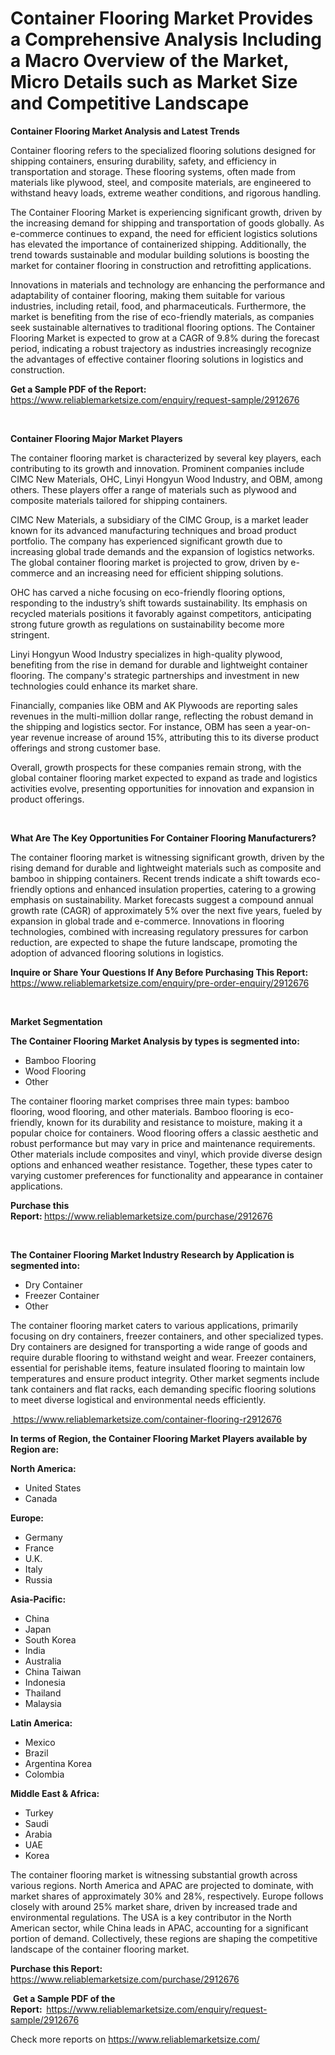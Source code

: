 <p><h1>Container Flooring Market Provides a Comprehensive Analysis Including a Macro Overview of the Market, Micro Details such as Market Size and Competitive Landscape</h1></p><p><strong>Container Flooring Market Analysis and Latest Trends</strong></p>
<p><p>Container flooring refers to the specialized flooring solutions designed for shipping containers, ensuring durability, safety, and efficiency in transportation and storage. These flooring systems, often made from materials like plywood, steel, and composite materials, are engineered to withstand heavy loads, extreme weather conditions, and rigorous handling.</p><p>The Container Flooring Market is experiencing significant growth, driven by the increasing demand for shipping and transportation of goods globally. As e-commerce continues to expand, the need for efficient logistics solutions has elevated the importance of containerized shipping. Additionally, the trend towards sustainable and modular building solutions is boosting the market for container flooring in construction and retrofitting applications.</p><p>Innovations in materials and technology are enhancing the performance and adaptability of container flooring, making them suitable for various industries, including retail, food, and pharmaceuticals. Furthermore, the market is benefiting from the rise of eco-friendly materials, as companies seek sustainable alternatives to traditional flooring options. The Container Flooring Market is expected to grow at a CAGR of 9.8% during the forecast period, indicating a robust trajectory as industries increasingly recognize the advantages of effective container flooring solutions in logistics and construction.</p></p>
<p><strong>Get a Sample PDF of the Report:&nbsp;</strong> <a href="https://www.reliablemarketsize.com/enquiry/request-sample/2912676?utm_campaign=2640&utm_medium=2&utm_source=Github&utm_content=ia&utm_term=12032025&utm_id=container-flooring">https://www.reliablemarketsize.com/enquiry/request-sample/2912676</a></p>
<p>&nbsp;</p>
<p><strong>Container Flooring Major Market Players</strong></p>
<p><p>The container flooring market is characterized by several key players, each contributing to its growth and innovation. Prominent companies include CIMC New Materials, OHC, Linyi Hongyun Wood Industry, and OBM, among others. These players offer a range of materials such as plywood and composite materials tailored for shipping containers.</p><p>CIMC New Materials, a subsidiary of the CIMC Group, is a market leader known for its advanced manufacturing techniques and broad product portfolio. The company has experienced significant growth due to increasing global trade demands and the expansion of logistics networks. The global container flooring market is projected to grow, driven by e-commerce and an increasing need for efficient shipping solutions.</p><p>OHC has carved a niche focusing on eco-friendly flooring options, responding to the industry’s shift towards sustainability. Its emphasis on recycled materials positions it favorably against competitors, anticipating strong future growth as regulations on sustainability become more stringent.</p><p>Linyi Hongyun Wood Industry specializes in high-quality plywood, benefiting from the rise in demand for durable and lightweight container flooring. The company's strategic partnerships and investment in new technologies could enhance its market share.</p><p>Financially, companies like OBM and AK Plywoods are reporting sales revenues in the multi-million dollar range, reflecting the robust demand in the shipping and logistics sector. For instance, OBM has seen a year-on-year revenue increase of around 15%, attributing this to its diverse product offerings and strong customer base.</p><p>Overall, growth prospects for these companies remain strong, with the global container flooring market expected to expand as trade and logistics activities evolve, presenting opportunities for innovation and expansion in product offerings.</p></p>
<p>&nbsp;</p>
<p><strong>What Are The Key Opportunities For Container Flooring Manufacturers?</strong></p>
<p><p>The container flooring market is witnessing significant growth, driven by the rising demand for durable and lightweight materials such as composite and bamboo in shipping containers. Recent trends indicate a shift towards eco-friendly options and enhanced insulation properties, catering to a growing emphasis on sustainability. Market forecasts suggest a compound annual growth rate (CAGR) of approximately 5% over the next five years, fueled by expansion in global trade and e-commerce. Innovations in flooring technologies, combined with increasing regulatory pressures for carbon reduction, are expected to shape the future landscape, promoting the adoption of advanced flooring solutions in logistics.</p></p>
<p><strong>Inquire or Share Your Questions If Any Before Purchasing This Report:</strong> <a href="https://www.reliablemarketsize.com/enquiry/pre-order-enquiry/2912676?utm_campaign=2640&utm_medium=2&utm_source=Github&utm_content=ia&utm_term=12032025&utm_id=container-flooring">https://www.reliablemarketsize.com/enquiry/pre-order-enquiry/2912676</a></p>
<p>&nbsp;</p>
<p><strong>Market Segmentation</strong></p>
<p><strong>The Container Flooring Market Analysis by types is segmented into:</strong></p>
<p><ul><li>Bamboo Flooring</li><li>Wood Flooring</li><li>Other</li></ul></p>
<p><p>The container flooring market comprises three main types: bamboo flooring, wood flooring, and other materials. Bamboo flooring is eco-friendly, known for its durability and resistance to moisture, making it a popular choice for containers. Wood flooring offers a classic aesthetic and robust performance but may vary in price and maintenance requirements. Other materials include composites and vinyl, which provide diverse design options and enhanced weather resistance. Together, these types cater to varying customer preferences for functionality and appearance in container applications.</p></p>
<p><strong>Purchase this Report:&nbsp;</strong><a href="https://www.reliablemarketsize.com/purchase/2912676?utm_campaign=2640&utm_medium=2&utm_source=Github&utm_content=ia&utm_term=12032025&utm_id=container-flooring">https://www.reliablemarketsize.com/purchase/2912676</a></p>
<p>&nbsp;</p>
<p><strong>The Container Flooring Market Industry Research by Application is segmented into:</strong></p>
<p><ul><li>Dry Container</li><li>Freezer Container</li><li>Other</li></ul></p>
<p><p>The container flooring market caters to various applications, primarily focusing on dry containers, freezer containers, and other specialized types. Dry containers are designed for transporting a wide range of goods and require durable flooring to withstand weight and wear. Freezer containers, essential for perishable items, feature insulated flooring to maintain low temperatures and ensure product integrity. Other market segments include tank containers and flat racks, each demanding specific flooring solutions to meet diverse logistical and environmental needs efficiently.</p></p>
<p><a href="https://www.reliablemarketsize.com/container-flooring-r2912676?utm_campaign=2640&utm_medium=2&utm_source=Github&utm_content=ia&utm_term=12032025&utm_id=container-flooring">&nbsp;https://www.reliablemarketsize.com/container-flooring-r2912676</a></p>
<p><strong>In terms of Region, the Container Flooring Market Players available by Region are:</strong></p>
<p>
    <p> <strong> North America: </strong>
        <ul>
            <li>United States</li>
            <li>Canada</li>
        </ul>
        </p> 
    <p> <strong> Europe: </strong>
        <ul>
            <li>Germany</li>
            <li>France</li>
            <li>U.K.</li>
            <li>Italy</li>
            <li>Russia</li>
        </ul>
        </p> 
    <p> <strong> Asia-Pacific: </strong>
        <ul>
            <li>China</li>
            <li>Japan</li>
            <li>South Korea</li>
            <li>India</li>
            <li>Australia</li>
            <li>China Taiwan</li>
            <li>Indonesia</li>
            <li>Thailand</li>
            <li>Malaysia</li>
        </ul>
        </p> 
    <p> <strong> Latin America: </strong>
        <ul>
            <li>Mexico</li>
            <li>Brazil</li>
            <li>Argentina Korea</li>
            <li>Colombia</li>
        </ul>
        </p> 
    <p> <strong> Middle East & Africa: </strong>
        <ul>
            <li>Turkey</li>
            <li>Saudi</li>
            <li>Arabia</li>
            <li>UAE</li>
            <li>Korea</li>
        </ul>
    </p>
    </p>
<p><p>The container flooring market is witnessing substantial growth across various regions. North America and APAC are projected to dominate, with market shares of approximately 30% and 28%, respectively. Europe follows closely with around 25% market share, driven by increased trade and environmental regulations. The USA is a key contributor in the North American sector, while China leads in APAC, accounting for a significant portion of demand. Collectively, these regions are shaping the competitive landscape of the container flooring market.</p></p>
<p><strong>Purchase this Report: </strong><a href="https://www.reliablemarketsize.com/purchase/2912676?utm_campaign=2640&utm_medium=2&utm_source=Github&utm_content=ia&utm_term=12032025&utm_id=container-flooring">https://www.reliablemarketsize.com/purchase/2912676</a></p>
<p>&nbsp;<strong>Get a Sample PDF of the Report:&nbsp;&nbsp;</strong><a href="https://www.reliablemarketsize.com/enquiry/request-sample/2912676?utm_campaign=2640&utm_medium=2&utm_source=Github&utm_content=ia&utm_term=12032025&utm_id=container-flooring">https://www.reliablemarketsize.com/enquiry/request-sample/2912676</a></p>
<p><strong></strong></p>
<p>Check more reports on <a href="https://www.reliablemarketsize.com/?utm_campaign=2640&utm_medium=2&utm_source=Github&utm_content=ia&utm_term=12032025&utm_id=container-flooring">https://www.reliablemarketsize.com/</a></p>